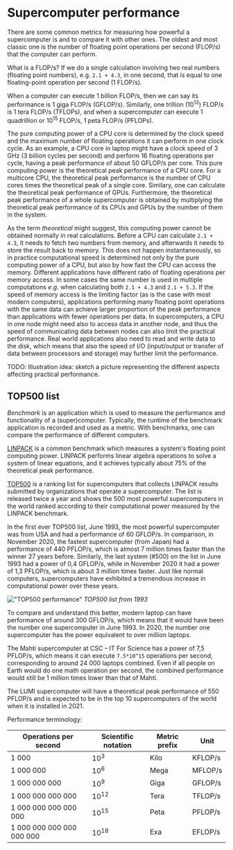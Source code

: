 # Supercomputer performance

There are some common metrics for measuring how powerful a
supercomputer is and to compare it with other ones. The oldest and
most classic one is the number of floating point operations per second
(FLOP/s) that the computer can perform.

What is a FLOP/s? If we do a single calculation involving two real numbers
(floating point numbers), e.g. `2.1 + 4.3`, in one second, that
is equal to one floating-point operation per second (1 FLOP/s).

When a computer can execute 1 billion FLOP/s, then we can say its
performance is 1 giga FLOP/s (GFLOP/s). Similarly, one trillion
(10<sup>12</sup>) FLOP/s is 1 tera FLOP/s (TFLOPs), and when a supercomputer can
execute 1 quadrillion or 10<sup>15</sup> FLOP/s, 1 peta FLOP/s (PFLOPs).

The pure computing power of a CPU core is determined by the
clock speed and the maximum number of floating operations it can perform in one
clock cycle. As an example, a CPU core in laptop might have a clock speed of
3 GHz (3 billion cycles per second) and perform 16 floating operations
per cycle, having a peak performance of about 50 GFLOP/s per
core. This pure computing power is the theoretical peak performance
of a CPU core. For a multicore CPU, the theoretical peak performance is
the number of CPU cores times the theoretical peak of a single
core. Similary, one can calculate the theoretical peak performance
of GPUs. Furthermore, the theoretical peak performance of a whole
supercomputer is obtained by multiplying the theoretical peak
performance of its CPUs and GPUs by the number of them in the system.

As the term *theoretical* might suggest, this computing power cannot
be obtained normally in real calculations. Before a CPU can calculate
`2.1 + 4.3`, it needs to fetch two numbers from memory, and afterwards
it needs to store the result back to memory. This does
not happen instantaneously, so in practice computational speed is
determined not only by the pure computing power of a CPU, but also by
how fast the CPU can access the memory. Different applications have
different ratio of floating operations per memory access. In some
cases the same number is used in multiple computations *e.g.*
when calculating both `2.1 + 4.3` and `2.1 + 5.3`. If the speed of
memory access is the limiting factor (as is the case with most modern
computers), applications performing many floating point operations
with the same data can achieve larger proportion of the peak
performance than applications with fewer operations per data. In
supercomputers, a CPU in one node might need also to access data in
another node, and thus the speed of communicating data between nodes can
also limit the practical performance. Real world applications also need to
read and write data to the disk, which means that also the speed of I/O
(input/output or transfer of data between processors and storage) may
further limit the performance.

TODO: Illustration idea: sketch a picture representing the different aspects
affecting practical performance.

## TOP500 list

_Benchmark_ is an application which is used to measure the performance
and functionality of a (super)computer. Typically, the runtime of the
benchmark application is recorded and used as a metric.
With benchmarks, one can compare the performance of different computers.

[LINPACK](https://www.top500.org/project/linpack/) is a common
benchmark which measures a system's floating point computing
power. LINPACK performs linear algebra operations to solve a system of
linear equations, and it achieves typically about 75% of the theoretical peak
performance.

[TOP500](https://www.top500.org) is a ranking list for supercomputers that
collects LINPACK results submitted by organizations that operate a supercomputer. 
The list is released twice a year and shows the 500 most powerful supercomputers 
in the world ranked according to their computational power measured by the LINPACK benchmark.

In the first ever TOP500 list, June 1993, the most powerful supercomputer was
from USA
and had a performance of 60 GFLOP/s. In comparison, in November 2020, the
fastest supercomputer (from Japan) had a performance of 440 PFLOP/s, which is
almost 7 million times faster than the winner 27 years
before. Similarly, the last system (#500) on the list in June 1993 had
a power of 0,4 GFLOP/s, while in November 2020 it had a power of 1,3 PFLOP/s,
which is about 3
million times faster. Just like normal computers, supercomputers have
exhibited a tremendous increase in computational power over these years.

!["TOP500 performance"](./images/top_500.png)
*TOP500 list from 1993*

To compare and understand this better, modern laptop can have
performance of around 300 GFLOP/s, which means that it would have been
the number one supercomputer in June 1993. In 2020, the number one
supercomputer has the power equivalent to over million laptops.

The Mahti supercomputer at CSC – IT For Science has a power of 7,5 PFLOP/s,
which means it can execute `7.5*10^15` operations per second, corresponding to
around 24 000 laptops combined. Even if all people on Earth would do one math
operation per second, the combined performance would still be 1 million times
lower than that of Mahti.

The LUMI supercomputer will have a theoretical peak performance of 550 PFLOP/s
and is expected to be in the top 10 supercomputers of the world when it is
installed in 2021.

Performance terminology:

| Operations per second     | Scientific notation | Metric prefix | Unit    |
|---------------------------|---------------------|---------------|---------|
| 1 000                     |     10<sup>3</sup>  |  Kilo         | KFLOP/s |
| 1 000 000                 |     10<sup>6</sup>  |  Mega         | MFLOP/s |
| 1 000 000 000             |     10<sup>9</sup>  |  Giga         | GFLOP/s |
| 1 000 000 000 000         |     10<sup>12</sup> |  Tera         | TFLOP/s |
| 1 000 000 000 000 000     |     10<sup>15</sup> |  Peta         | PFLOP/s |
| 1 000 000 000 000 000 000 |     10<sup>18</sup> |  Exa          | EFLOP/s |

